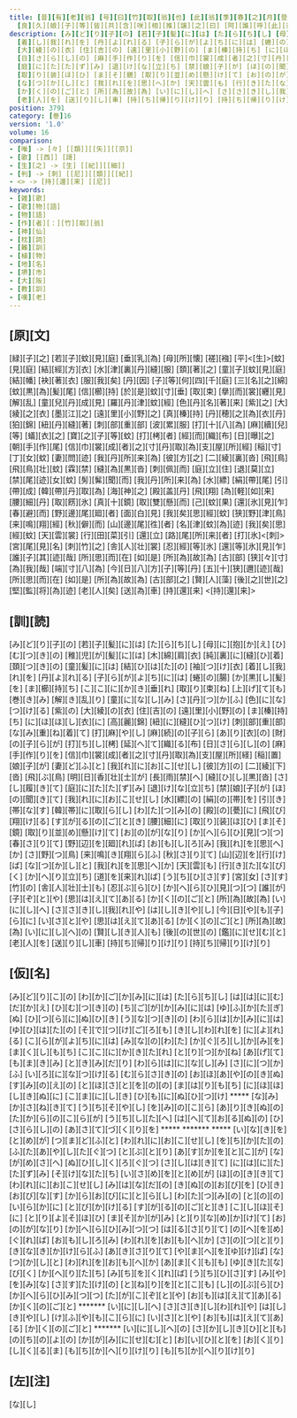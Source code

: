 ```yaml
---
title: [昔][有][老][翁] [号][曰][竹][取][翁][也] [此][翁][季][春][之][月][登][丘][遠][望] [忽][値][煮][羮][之][九][箇][女][子][也] [百][嬌][無][儔][花][容][無][止] [于][時][娘][子][等][呼][老][翁][嗤][曰] [叔][父][来][乎] [吹][此][燭][火][也] [於][是][翁][曰][唯]<[々]> [漸][趍][徐][行][著][接][座][上]
  [良][久][娘][子][等][皆][共][含][咲][相][推][譲][之][曰] [阿][誰][呼][此][翁][哉][尓][乃][竹][取][翁][謝][之][曰] [非][慮][之][外][偶][逢][神][仙] [迷][惑][之][心][無][敢][所][禁] [近][狎][之][罪][希][贖][以][歌] [即][作][歌][一][首][[并][短][歌]]
description: [み][ど][り][子][の] [若][子][髪][に][は] [た][ら][ち][し] [母][に][抱][か][え] [ひ][む][つ][き][の] [稚][児][が][髪][に][は] [木][綿][肩][衣] [純][裏][に][縫][ひ][着] [頚][つ][き][の] [童][髪][に][は] [結][ひ][は][た][の] [袖][つ][け][衣]
  [着][し][我][れ][を] [丹][よ][れ][る] [子][ら][が][よ][ち][に][は] [蜷][の][腸] [か][黒][し][髪][を] [ま][櫛][持][ち] [こ][こ][に][か][き][垂][れ] [取][り][束][ね] [上][げ][て][も][巻][き][み] [解][き][乱][り] [童][に][な][し][み] [さ][丹][つ][か][ふ] [色][に][な][つ][け][る] [紫][の]
  [大][綾][の][衣] [住][吉][の] [遠][里][小][野][の] [ま][榛][持][ち] [に][ほ][ほ][し][衣][に] [高][麗][錦] [紐][に][縫][ひ][つ][け] [刺][部][重][部] [な][み][重][ね][着][て] [打][麻][や][し] [麻][続][の][子][ら] [あ][り][衣][の] [財][の][子][ら][が] [打][ち][し][栲] [延][へ][て][織][る][布]
  [日][さ][ら][し][の] [麻][手][作][り][を] [信][巾][裳][成][者][之][寸][丹][取][為][支][屋][所][経] [稲][置][娘][子][が] [妻][ど][ふ][と] [我][れ][に][お][こ][せ][し] [彼][方][の] [二][綾][下][沓] [飛][ぶ][鳥] [明][日][香][壮][士][が] [長][雨][禁][へ] [縫][ひ][し][黒][沓] [さ][し][履][き][て]
  [庭][に][た][た][ず][み] [退][け][な][立][ち] [禁][娘][子][が] [ほ][の][聞][き][て] [我][れ][に][お][こ][せ][し] [水][縹][の] [絹][の][帯][を] [引][き][帯][な][す] [韓][帯][に][取][ら][し] [わ][た][つ][み][の] [殿][の][甍][に] [飛][び][翔][け][る] [す][が][る][の][ご][と][き] [腰][細][に]
  [取][り][装][ほ][ひ] [ま][そ][鏡] [取][り][並][め][懸][け][て] [お][の][が][な][り] [か][へ][ら][ひ][見][つ][つ] [春][さ][り][て] [野][辺][を][廻][れ][ば] [お][も][し][ろ][み] [我][れ][を][思][へ][か] [さ][野][つ][鳥] [来][鳴][き][翔][ら][ふ] [秋][さ][り][て] [山][辺][を][行][け][ば]
  [な][つ][か][し][と] [我][れ][を][思][へ][か] [天][雲][も] [行][き][た][な][び][く] [か][へ][り][立][ち] [道][を][来][れ][ば] [う][ち][ひ][さ][す] [宮][女] [さ][す][竹][の] [舎][人][壮][士][も] [忍][ぶ][ら][ひ] [か][へ][ら][ひ][見][つ][つ] [誰][が][子][ぞ][と][や] [思][は][え][て][あ][る]
  [か][く][の][ご][と] [所][為][故][為] [い][に][し][へ] [さ][さ][き][し][我][れ][や] [は][し][き][や][し] [今][日][や][も][子][ら][に] [い][さ][と][や] [思][は][え][て][あ][る] [か][く][の][ご][と] [所][為][故][為] [い][に][し][へ][の] [賢][し][き][人][も] [後][の][世][の] [鑑][に][せ][む][と]
  [老][人][を] [送][り][し][車] [持][ち][帰][り][け][り] [持][ち][帰][り][け][り]
position: 3791
category: [巻]16
version: '1.0'
volume: 16
comparison:
- [唯] -> [々] [[類]][[矢]][[京]]
- [歌] [[西]] [謌]
- [生][之] -> [生] [[紀]][[細]]
- [判] -> [刺] [[尼]][[類]][[紀]]
- <> -> [持][還][来] [[尼]]
keywords:
- [雑][歌]
- [歌][物][語]
- [物][語]
- [作][者][：][竹][取][翁]
- [神][仙]
- [枕][詞]
- [難][訓]
- [植][物]
- [地][名]
- [堺][市]
- [大][阪]
- [教][訓]
- [嘆][老]
---
```


## [原][文]

[緑][子][之] [若][子][蚊][見][庭] [垂][乳][為] [母][所][懐] [褨][襁] [平]<[生]>[蚊][見][庭] [結][經][方][衣] [水][津][裏][丹][縫][服] [頚][著][之] [童][子][蚊][見][庭] [結][幡] [袂][著][衣] [服][我][矣] [丹][因] [子][等][何][四][千][庭] [三][名][之][綿] [蚊][黒][為][髪][尾] [信][櫛][持] [於][是][蚊][寸][垂] [取][束] [擧][而][裳][纒][見] [解][乱] [童][兒][丹][成][見] [羅][丹][津][蚊][經] [色][丹][名][著][来] [紫][之] [大][綾][之][衣] [墨][江][之] [遠][里][小][野][之] [真][榛][持] [丹][穂][之][為][衣][丹] [狛][錦] [紐][丹][縫][著] [刺][部][重][部] [波][累][服] [打][十][八][為] [麻][續][兒][等] [蟻][衣][之] [寶][之][子][等][蚊] [打][栲][者] [經][而][織][布] [日][曝][之] [朝][手][作][尾] [信][巾][裳][成][者][之][寸][丹][取][為][支][屋][所][經] [稲][寸][丁][女][蚊] [妻][問][迹] [我][丹][所][来][為] [彼][方][之] [二][綾][裏][沓] [飛][鳥] [飛][鳥][壮][蚊] [霖][禁] [縫][為][黒][沓] [刺][佩][而] [庭][立][住] [退][莫][立] [禁][尾][迹][女][蚊] [髣][髴][聞][而] [我][丹][所][来][為] [水][縹] [絹][帶][尾] [引][帶][成] [韓][帶][丹][取][為] [海][神][之] [殿][盖][丹] [飛][翔] [為][軽][如][来] [腰][細][丹] [取][餝][氷] [真][十][鏡] [取][雙][懸][而] [己][蚊][果] [還][氷][見][乍] [春][避][而] [野][邊][尾][廻][者] [面][白][見] [我][矣][思][經][蚊] [狭][野][津][鳥] [来][鳴][翔][經] [秋][僻][而] [山][邊][尾][徃][者] [名][津][蚊][為][迹] [我][矣][思][經][蚊] [天][雲][裳] [行][田][菜][引] [還][立] [路][尾][所][来][者] [打][氷]<[刺]> [宮][尾][見][名] [刺][竹][之] [舎][人][壮][裳] [忍][經][等][氷] [還][等][氷][見][乍] [誰][子][其][迹][哉] [所][思][而][在] [如][是] [所][為][故][為] [古][部] [狭][々][寸][為][我][哉] [端][寸][八][為] [今][日][八][方][子][等][丹] [五][十][狭][邇][迹][哉] [所][思][而][在] [如][是] [所][為][故][為] [古][部][之] [賢][人][藻] [後][之][世][之] [堅][監][将][為][迹] [老][人][矣] [送][為][車] [持][還][来] <[持][還][来]>

## [訓][読]

[み][ど][り][子][の] [若][子][髪][に][は] [た][ら][ち][し] [母][に][抱][か][え] [ひ][む][つ][き][の] [稚][児][が][髪][に][は] [木][綿][肩][衣] [純][裏][に][縫][ひ][着] [頚][つ][き][の] [童][髪][に][は] [結][ひ][は][た][の] [袖][つ][け][衣] [着][し][我][れ][を] [丹][よ][れ][る] [子][ら][が][よ][ち][に][は] [蜷][の][腸] [か][黒][し][髪][を] [ま][櫛][持][ち] [こ][こ][に][か][き][垂][れ] [取][り][束][ね] [上][げ][て][も][巻][き][み] [解][き][乱][り] [童][に][な][し][み] [さ][丹][つ][か][ふ] [色][に][な][つ][け][る] [紫][の] [大][綾][の][衣] [住][吉][の] [遠][里][小][野][の] [ま][榛][持][ち] [に][ほ][ほ][し][衣][に] [高][麗][錦] [紐][に][縫][ひ][つ][け] [刺][部][重][部] [な][み][重][ね][着][て] [打][麻][や][し] [麻][続][の][子][ら] [あ][り][衣][の] [財][の][子][ら][が] [打][ち][し][栲] [延][へ][て][織][る][布] [日][さ][ら][し][の] [麻][手][作][り][を] [信][巾][裳][成][者][之][寸][丹][取][為][支][屋][所][経] [稲][置][娘][子][が] [妻][ど][ふ][と] [我][れ][に][お][こ][せ][し] [彼][方][の] [二][綾][下][沓] [飛][ぶ][鳥] [明][日][香][壮][士][が] [長][雨][禁][へ] [縫][ひ][し][黒][沓] [さ][し][履][き][て] [庭][に][た][た][ず][み] [退][け][な][立][ち] [禁][娘][子][が] [ほ][の][聞][き][て] [我][れ][に][お][こ][せ][し] [水][縹][の] [絹][の][帯][を] [引][き][帯][な][す] [韓][帯][に][取][ら][し] [わ][た][つ][み][の] [殿][の][甍][に] [飛][び][翔][け][る] [す][が][る][の][ご][と][き] [腰][細][に] [取][り][装][ほ][ひ] [ま][そ][鏡] [取][り][並][め][懸][け][て] [お][の][が][な][り] [か][へ][ら][ひ][見][つ][つ] [春][さ][り][て] [野][辺][を][廻][れ][ば] [お][も][し][ろ][み] [我][れ][を][思][へ][か] [さ][野][つ][鳥] [来][鳴][き][翔][ら][ふ] [秋][さ][り][て] [山][辺][を][行][け][ば] [な][つ][か][し][と] [我][れ][を][思][へ][か] [天][雲][も] [行][き][た][な][び][く] [か][へ][り][立][ち] [道][を][来][れ][ば] [う][ち][ひ][さ][す] [宮][女] [さ][す][竹][の] [舎][人][壮][士][も] [忍][ぶ][ら][ひ] [か][へ][ら][ひ][見][つ][つ] [誰][が][子][ぞ][と][や] [思][は][え][て][あ][る] [か][く][の][ご][と] [所][為][故][為] [い][に][し][へ] [さ][さ][き][し][我][れ][や] [は][し][き][や][し] [今][日][や][も][子][ら][に] [い][さ][と][や] [思][は][え][て][あ][る] [か][く][の][ご][と] [所][為][故][為] [い][に][し][へ][の] [賢][し][き][人][も] [後][の][世][の] [鑑][に][せ][む][と] [老][人][を] [送][り][し][車] [持][ち][帰][り][け][り] [持][ち][帰][り][け][り]

## [仮][名]

[み][ど][り][こ][の] [わ][か][ご][か][み][に][は] [た][ら][ち][し] [は][は][に][む][だ][か][え] [ひ][む][つ][き][の] [ち][ご][が][か][み][に][は] [ゆ][ふ][か][た][ぎ][ぬ] [ひ][つ][ら][に][ぬ][ひ][き] [う][な][つ][き][の] [わ][ら][は][か][み][に][は] [ゆ][ひ][は][た][の] [そ][で][つ][け][ご][ろ][も] [き][し][わ][れ][を] [に][よ][れ][る] [こ][ら][が][よ][ち][に][は] [み][な][の][わ][た] [か][ぐ][ろ][し][か][み][を] [ま][く][し][も][ち] [こ][こ][に][か][き][た][れ] [と][り][つ][か][ね] [あ][げ][て][も][ま][き][み] [と][き][み][だ][り] [わ][ら][は][に][な][し][み] [さ][に][つ][か][ふ] [い][ろ][に][な][つ][け][る] [む][ら][さ][き][の] [お][ほ][あ][や][の][き][ぬ] [す][み][の][え][の] [と][ほ][さ][と][を][の][の] [ま][は][り][も][ち] [に][ほ][ほ][し][き][ぬ][に] [こ][ま][に][し][き] [ひ][も][に][ぬ][ひ][つ][け] ***** [な][み][か][さ][ね][き][て] [う][ち][そ][や][し] [を][み][の][こ][ら] [あ][り][き][ぬ][の] [た][か][ら][の][こ][ら][が] [う][ち][し][た][へ] [は][へ][て][お][る][ぬ][の] [ひ][さ][ら][し][の] [あ][さ][て][づ][く][り][を] ***** ******* ***** [い][な][き][を][と][め][が] [つ][ま][ど][ふ][と] [わ][れ][に][お][こ][せ][し] [を][ち][か][た][の] [ふ][た][あ][や][し][た][ぐ][つ] [と][ぶ][と][り] [あ][す][か][を][と][こ][が] [な][が][め][さ][へ] [ぬ][ひ][し][く][ろ][ぐ][つ] [さ][し][は][き][て] [に][は][に][た][た][ず][み] [そ][け][な][た][ち] [い][さ][め][を][と][め][が] [ほ][の][き][き][て] [わ][れ][に][お][こ][せ][し] [み][は][な][だ][の] [き][ぬ][の][お][び][を] [ひ][き][お][び][な][す] [か][ら][お][び][に][と][ら][し] [わ][た][つ][み][の] [と][の][の][い][ら][か][に] [と][び][か][け][る] [す][が][る][の][ご][と][き] [こ][し][ほ][そ][に] [と][り][よ][そ][ほ][ひ] [ま][そ][か][が][み] [と][り][な][め][か][け][て] [お][の][が][な][り] [か][へ][ら][ひ][み][つ][つ] [は][る][さ][り][て] [の][へ][を][め][ぐ][れ][ば] [お][も][し][ろ][み] [わ][れ][を][お][も][へ][か] [さ][の][つ][と][り] [き][な][き][か][け][ら][ふ] [あ][き][さ][り][て] [や][ま][へ][を][ゆ][け][ば] [な][つ][か][し][と] [わ][れ][を][お][も][へ][か] [あ][ま][く][も][も] [ゆ][き][た][な][び][く] [か][へ][り][た][ち] [み][ち][を][く][れ][ば] [う][ち][ひ][さ][す] [み][や][を][み][な] [さ][す][た][け][の] [と][ね][り][を][と][こ][も] [し][の][ぶ][ら][ひ] [か][へ][ら][ひ][み][つ][つ] [た][が][こ][ぞ][と][や] [お][も][は][え][て][あ][る] [か][く][の][ご][と] ******* [い][に][し][へ] [さ][さ][き][し][わ][れ][や] [は][し][き][や][し] [け][ふ][や][も][こ][ら][に] [い][さ][と][や] [お][も][は][え][て][あ][る] [か][く][の][ご][と] ******* [い][に][し][へ][の] [さ][か][し][き][ひ][と][も] [の][ち][の][よ][の] [か][が][み][に][せ][む][と] [お][い][ひ][と][を] [お][く][り][し][く][る][ま] [も][ち][か][へ][り][け][り] [も][ち][か][へ][り][け][り]

## [左][注]

[な][し]
